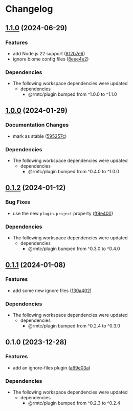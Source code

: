 # Changelog

## [1.1.0](https://github.com/rowanmanning/toolchain/compare/plugin-ignore-files-v1.0.0...plugin-ignore-files-v1.1.0) (2024-06-29)


### Features

* add Node.js 22 support ([812b7e6](https://github.com/rowanmanning/toolchain/commit/812b7e6bff71d677a144767a61e8dfed615a5094))
* ignore biome config files ([8eee4e2](https://github.com/rowanmanning/toolchain/commit/8eee4e2cf9a7a318afac0a84a5022c21d94a79f7))


### Dependencies

* The following workspace dependencies were updated
  * dependencies
    * @rmtc/plugin bumped from ^1.0.0 to ^1.1.0

## [1.0.0](https://github.com/rowanmanning/toolchain/compare/plugin-ignore-files-v0.1.2...plugin-ignore-files-v1.0.0) (2024-01-29)


### Documentation Changes

* mark as stable ([595257c](https://github.com/rowanmanning/toolchain/commit/595257cdb79b451a728a60d67063279f4b7b9105))


### Dependencies

* The following workspace dependencies were updated
  * dependencies
    * @rmtc/plugin bumped from ^0.4.0 to ^1.0.0

## [0.1.2](https://github.com/rowanmanning/toolchain/compare/plugin-ignore-files-v0.1.1...plugin-ignore-files-v0.1.2) (2024-01-12)


### Bug Fixes

* use the new `plugin.project` property ([ff9e400](https://github.com/rowanmanning/toolchain/commit/ff9e400540756b17666fe23aed234c58f4d85009))


### Dependencies

* The following workspace dependencies were updated
  * dependencies
    * @rmtc/plugin bumped from ^0.3.0 to ^0.4.0

## [0.1.1](https://github.com/rowanmanning/toolchain/compare/plugin-ignore-files-v0.1.0...plugin-ignore-files-v0.1.1) (2024-01-08)


### Features

* add some new ignore files ([130a402](https://github.com/rowanmanning/toolchain/commit/130a4028cc3bffc808cee64f4fd56af98835ab07))


### Dependencies

* The following workspace dependencies were updated
  * dependencies
    * @rmtc/plugin bumped from ^0.2.4 to ^0.3.0

## 0.1.0 (2023-12-28)


### Features

* add an ignore-files plugin ([a69e03a](https://github.com/rowanmanning/toolchain/commit/a69e03a709c965ba632a769b5d7d46f84612d1b6))


### Dependencies

* The following workspace dependencies were updated
  * dependencies
    * @rmtc/plugin bumped from ^0.2.3 to ^0.2.4
